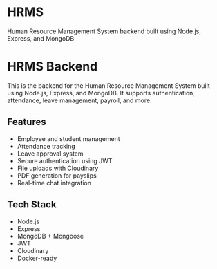 # HRMS
Human Resource Management System backend built using Node.js, Express, and MongoDB 

# HRMS Backend

This is the backend for the Human Resource Management System built using Node.js, Express, and MongoDB. It supports authentication, attendance, leave management, payroll, and more.

## Features
- Employee and student management
- Attendance tracking
- Leave approval system
- Secure authentication using JWT
- File uploads with Cloudinary
- PDF generation for payslips
- Real-time chat integration

## Tech Stack
- Node.js
- Express
- MongoDB + Mongoose
- JWT
- Cloudinary
- Docker-ready
